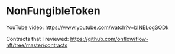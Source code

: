 # NonFungibleToken

YouTube video: https://www.youtube.com/watch?v=bINELogSODk

Contracts that I reviewed: https://github.com/onflow/flow-nft/tree/master/contracts